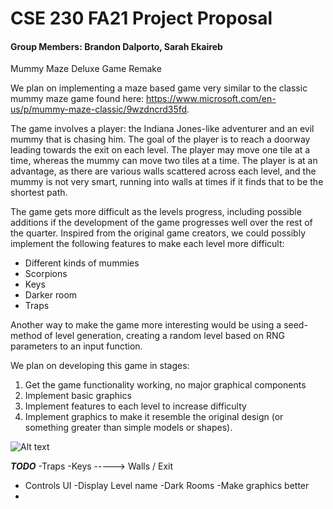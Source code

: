 # CSE 230 FA21 Project Proposal
#### Group Members:  Brandon Dalporto, Sarah Ekaireb

Mummy Maze Deluxe Game Remake

 We plan on implementing a maze based game very similar to the classic mummy maze game found here: https://www.microsoft.com/en-us/p/mummy-maze-classic/9wzdncrd35fd.

The game involves a player: the Indiana Jones-like adventurer and an evil mummy that is chasing him. The goal of the player is to reach a doorway leading towards the exit on each level. The player may move one tile at a time, whereas the mummy can move two tiles at a time. The player is at an advantage, as there are various walls scattered across each level, and the mummy is not very smart, running into walls at times if it finds that to be the shortest path. 

The game gets more difficult as the levels progress, including possible additions if the development of the game progresses well over the rest of the quarter. 
Inspired from the original game creators, we could possibly implement the following features to make each level more difficult:

* Different kinds of mummies
* Scorpions
* Keys
* Darker room
* Traps 

Another way to make the game more interesting would be using a seed-method of level generation, creating a random level based on RNG parameters to an input function.

We plan on developing this game in stages:
1. Get the game functionality working, no major graphical components
2. Implement basic graphics
3. Implement features to each level to increase difficulty
4. Implement graphics to make it resemble the original design (or something greater than simple models or shapes).

![Alt text](https://bigheadghost.github.io/img/2014/mummy_maze_with_longest_solution.jpg "Optional title")



***TODO*** 
-Traps 
-Keys -----> Walls / Exit
- Controls UI
    -Display Level name 
-Dark Rooms
-Make graphics better
- 
​​

